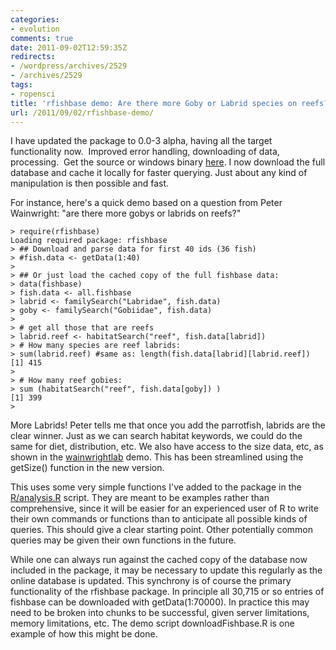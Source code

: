 ```yaml
---
categories:
- evolution
comments: true
date: 2011-09-02T12:59:35Z
redirects:
- /wordpress/archives/2529
- /archives/2529
tags:
- ropensci
title: 'rfishbase demo: Are there more Goby or Labrid species on reefs?'
url: /2011/09/02/rfishbase-demo/
---
```


I have updated the package to 0.0-3 alpha, having all the target functionality now.  Improved error handling, downloading of data, processing.  Get the source or windows binary [here](https://github.com/cboettig/rfishbase). I now download the full database and cache it locally for faster querying.  Just about any kind of manipulation is then possible and fast.  

For instance, here's a quick demo based on a question from Peter Wainwright: "are there more gobys or labrids on reefs?"


    
    
    > require(rfishbase)
    Loading required package: rfishbase
    > ## Download and parse data for first 40 ids (36 fish)
    > #fish.data <- getData(1:40)
    > 
    > ## Or just load the cached copy of the full fishbase data:
    > data(fishbase)
    > fish.data <- all.fishbase 
    > labrid <- familySearch("Labridae", fish.data)
    > goby <- familySearch("Gobiidae", fish.data)
    > 
    > # get all those that are reefs 
    > labrid.reef <- habitatSearch("reef", fish.data[labrid])
    > # How many species are reef labrids:
    > sum(labrid.reef) #same as: length(fish.data[labrid][labrid.reef])
    [1] 415
    > 
    > # How many reef gobies:
    > sum (habitatSearch("reef", fish.data[goby]) )
    [1] 399
    > 
    


More Labrids! Peter tells me that once you add the parrotfish, labrids are the clear winner. Just as we can search habitat keywords, we could do the same for diet, distribution, etc.  We also have access to the size data, etc, as shown in the [wainwrightlab](http://fishlab.ucdavis.edu/?p=395) demo. This has been streamlined using the getSize() function in the new version.  


This uses some very simple functions I've added to the package in the [R/analysis.R](https://github.com/cboettig/rfishbase/blob/2f642553e4d0ab3b632a0fea64150aca98a02594/R/analysis.R) script.  They are meant to be examples rather than comprehensive, since it will be easier for an experienced user of R to write their own commands or functions than to anticipate all possible kinds of queries.  This should give a clear starting point.  Other potentially common queries may be given their own functions in the future.  

While one can always run against the cached copy of the database now included in the package, it may be necessary to update this regularly as the online database is updated.  This synchrony is of course the primary functionality of the rfishbase package.  In principle all 30,715 or so entries of fishbase can be downloaded with getData(1:70000).  In practice this may need to be broken into chunks to be successful, given server limitations, memory limitations, etc.  The demo script downloadFishbase.R is one example of how this might be done.  



